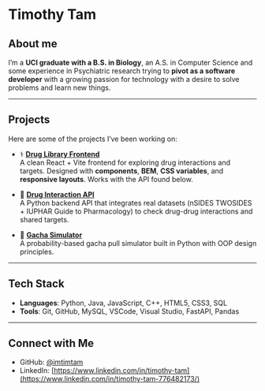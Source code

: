 # Timothy Tam
## About me

I’m a **UCI graduate with a B.S. in Biology**, an A.S. in Computer Science and some experience in Psychiatric research trying to **pivot as a software developer** with a growing passion for technology with a desire to solve problems and learn new things.

---

## Projects

Here are some of the projects I’ve been working on:

- ⚕️ **[Drug Library Frontend](https://github.com/imtimtam/ddi-web)**  
  A clean React + Vite frontend for exploring drug interactions and targets. Designed with **components**, **BEM**, **CSS variables**, and **responsive layouts**. Works with the API found below. 

- 💊 **[Drug Interaction API](https://github.com/imtimtam/ddi-api)**  
  A Python backend API that integrates real datasets (nSIDES TWOSIDES + IUPHAR Guide to Pharmacology) to check drug-drug interactions and shared targets.  

- 🎲 **[Gacha Simulator](https://github.com/imtimtam/gacha-simulator)**  
  A probability-based gacha pull simulator built in Python with OOP design principles.  

---

## Tech Stack

- **Languages**: Python, Java, JavaScript, C++, HTML5, CSS3, SQL
- **Tools**: Git, GitHub, MySQL, VSCode, Visual Studio, FastAPI, Pandas

---

## Connect with Me

- GitHub: [@imtimtam](https://github.com/imtimtam)  
- LinkedIn: [https://www.linkedin.com/in/timothy-tam](https://www.linkedin.com/in/timothy-tam-776482173/)
